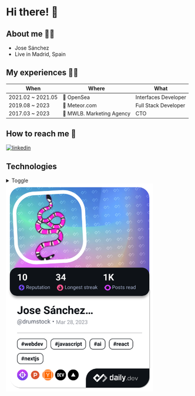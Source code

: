 # Hi there! 👋

## About me 🙋‍♂️
* Jose Sánchez
* Live in Madrid, Spain



## My experiences 🧑‍💻

| When | Where | What |
| ---- | ----- | ---- |
| 2021.02 ~ 2021.05 | 🏢 OpenSea | Interfaces Developer |
| 2019.08 ~ 2023 | 🏢 Meteor.com | Full Stack Developer |
| 2017.03 ~ 2023 | 🏢 MWLB. Marketing Agency | CTO |

## How to reach me 🤙

[![linkedin](https://img.shields.io/badge/-LinkedIn-0A66C2?logo=linkedin&Color=white&style=for-the-badge&link=https://www.linkedin.com/in/jsanchezverdu/)](https://www.linkedin.com/in/jsanchezverdu/)


## Technologies
<details markdown="tech">
<summary>Toggle</summary>

### Proficient
* React (and Next.js)
* PHP
* MongoDB
* WebSockets
* TypeScript
* React Native
* Nest.js
* Python
* Git
* AWS
* CI/CD (with Github Actions or AWS CodePipeline)


### Knowledgeable
* Kotlin (and Java)
* Objective-C
* Swift
* Docker

### Interested
* Astro
* WebAssembly
* Kubernetes
* Svelte
* Rust
* WebRTC
* Go
* Vue.js
  
</details>
<a href="https://app.daily.dev/drumstock"><img src="https://github.com/JoseSanchez54/JoseSanchez54/blob/main/devcard.png" width="400" alt="Jose Sánchez (Drumstock)'s Dev Card"/></a>


